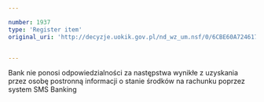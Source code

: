 ```yaml
---

number: 1937
type: 'Register item'
original_uri: 'http://decyzje.uokik.gov.pl/nd_wz_um.nsf/0/6CBE60A724617569C125772200310650?OpenDocument'


---
```


Bank nie ponosi odpowiedzialności za następstwa wynikłe z uzyskania przez osobę postronną informacji o stanie środków na rachunku poprzez system SMS Banking
